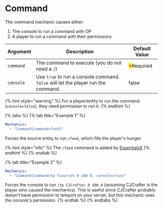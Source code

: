 # Command

The command mechanic causes either:

1. The console to run a command with OP
2. A player to run a command with their permissions

| Argument  | Description                                                                       | Default Value                              |
| --------- | --------------------------------------------------------------------------------- | ------------------------------------------ |
| `command` | The command to execute (you do not need a `/`)                                    | <mark style="color:red;">\*</mark>Required |
| `console` | Use `true` to run a console command. `false` will let the player run the command. | false                                      |

{% hint style="warning" %}
For a player/entity to run the command (`console=false`), they need _permission_ to run it.&#x20;
{% endhint %}

{% tabs %}
{% tab title="Example 1" %}
```yaml
Mechanics:
  - "Command{command=feed}"
```

Forces the source entity to run `/feed`, which fills the player's hunger.&#x20;

{% hint style="info" %}
The `/feed` command is added by [EssentialsX](https://essentialsx.net/)
{% endhint %}
{% endtab %}

{% tab title="Example 2" %}
```yaml
Mechanics:
  - "Command{command=tp %source% 0 100 0, console=true}"
```

Forces the console to run `/tp CJCrafter 0 100 0` (assuming CJCrafter is the player who caused the mechanics). This is useful since CJCrafter probably doesn't have permission to teleport on your server, but this mechanic uses the console's permission.&#x20;
{% endtab %}
{% endtabs %}



